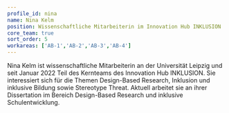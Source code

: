 ```yaml
---
profile_id: nina
name: Nina Kelm
position: Wissenschaftliche Mitarbeiterin im Innovation Hub INKLUSION
core_team: true
sort_order: 5
workareas: ['AB-1','AB-2','AB-3','AB-4']
---
```

Nina Kelm ist wissenschaftliche Mitarbeiterin an der Universität Leipzig und seit Januar 2022 Teil des Kernteams des Innovation Hub INKLUSION. Sie interessiert sich für die Themen Design-Based Research, Inklusion und inklusive Bildung sowie Stereotype Threat. Aktuell arbeitet sie an ihrer Dissertation im Bereich Design-Based Research und inklusive Schulentwicklung.